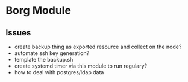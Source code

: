 # Borg Module

## Issues

* create backup thing as exported resource and collect on the node?
* automate ssh key generation?
* template the backup.sh
* create systemd timer via this module to run regulary?
* how to deal with postgres/ldap data
